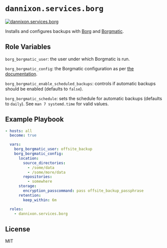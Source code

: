 # `dannixon.services.borg`

[![dannixon.services.borg](https://github.com/DanNixon/ansible-services/actions/workflows/borg.yml/badge.svg?branch=main)](https://github.com/DanNixon/ansible-services/actions/workflows/borg.yml)

Installs and configures backups with [Borg](https://www.borgbackup.org/) and [Borgmatic](https://torsion.org/borgmatic/).

## Role Variables

`borg_borgmatic_user`: the user under which Borgmatic is run.

`borg_borgmatic_config`: the Borgmatic configuration as per [the documentation](https://torsion.org/borgmatic/docs/how-to/set-up-backups/#configuration).

`borg_borgmatic_enable_scheduled_backups`: controls if automatic backups should be enabled (defaults to `false`).

`borg_borgmatic_schedule`: sets the schedule for automatic backups (defaults to `daily`).
See `man 7 systemd.time` for valid values.

## Example Playbook

```yaml
- hosts: all
  become: true

  vars:
    borg_borgmatic_user: offsite_backup
    borg_borgmatic_config:
      location:
        source_directories:
          - /some/data
          - /some/more/data
        repositories:
          - somewhere
      storage:
        encryption_passcommand: pass offsite_backup_passphrase
      retention:
        keep_within: 6m

  roles:
    - dannixon.services.borg
```

## License

MIT
